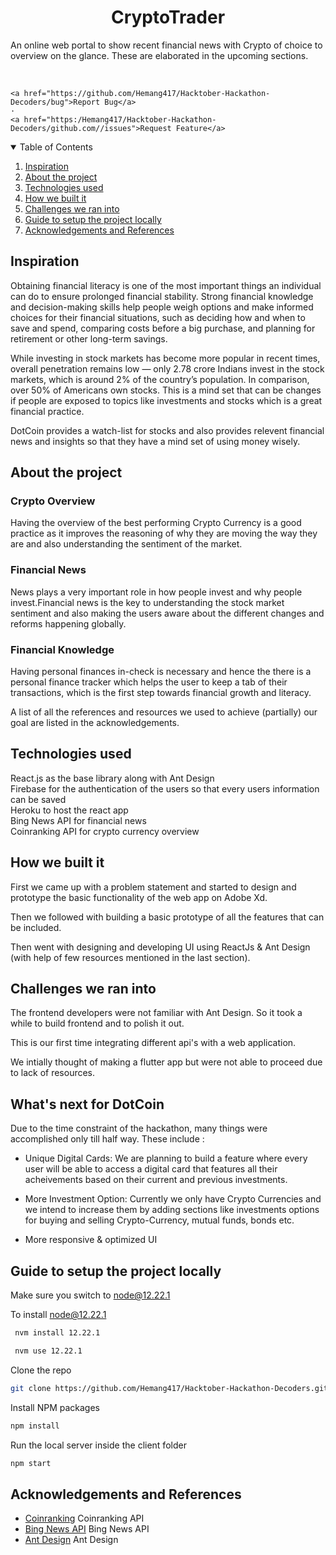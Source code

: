 <!-- PROJECT LOGO -->
<h1 align="center"> CryptoTrader </h1>

An online web portal to show recent financial news with Crypto of choice to overview on the glance. These are elaborated in the upcoming sections. 

<br/>

<p align="center">
    
  <p align="center">
    
    <a href="https://github.com/Hemang417/Hacktober-Hackathon-Decoders/bug">Report Bug</a>
    ·
    <a href="https:/Hemang417/Hacktober-Hackathon-Decoders/github.com//issues">Request Feature</a>
  </p>
</p>



<!-- TABLE OF CONTENTS -->
<details open="open">
  <summary>Table of Contents</summary>
  <ol>
    <li><a href="#inspiration">Inspiration</a></li>
    <li><a href="#about-the-project">About the project</a></li>
    <li><a href="#technologies-used">Technologies used</a></li>
    <li><a href="#how-we-built-it">How we built it</a></li>
    <li><a href="#challenges-we-ran-into">Challenges we ran into</a></li>
    <li><a href="#guide-to-setup-the-project-locally">Guide to setup the project locally</a></li>
    <li><a href="#acknowledgements-and-references">Acknowledgements and References</a></li>
  </ol>
</details>



## Inspiration
Obtaining financial literacy is one of the most important things an individual can do to ensure prolonged financial stability. 
Strong financial knowledge and decision-making skills help people weigh options and make informed choices for their financial situations, such as deciding how and when to save and spend, comparing costs before a big purchase, and planning for retirement or other long-term savings. 

While investing in stock markets has become more popular in recent times, overall penetration remains low — only 2.78 crore Indians invest in the stock markets, which is around 2% of the country’s population. In comparison, over 50% of Americans own stocks. This is a mind set that can be changes if people are exposed to topics like investments and stocks which is a great financial practice. 


DotCoin provides a watch-list for stocks and also provides relevent financial news and insights so that they have a mind set of using money wisely.

## About the project

<p align="center">

      
### Crypto Overview
Having the overview of the best performing Crypto Currency is a good practice as it improves the reasoning of why they are moving the way they are and also understanding the sentiment of the market.
      
### Financial News
News plays a very important role in how people invest and why people invest.Financial news is the key to understanding the stock market sentiment and also making the users aware about the different changes and reforms happening globally.

### Financial Knowledge
Having personal finances in-check is necessary and hence the there is a personal finance tracker which helps the user to keep a tab of their transactions, which is the first step towards financial growth and literacy.    


A list of all the references and resources we used to achieve (partially) our goal are listed in the acknowledgements.
## Technologies used                                                                                             
</p>

    
React.js as the base library along with Ant Design<br/>
Firebase for the authentication of the users so that every users information can be saved<br/>
Heroku to host the react app <br/>
Bing News API for financial news <br/>
Coinranking API for crypto currency overview <br/>


## How we built it

First we came up with a problem statement and started to design and prototype the basic functionality of the web app on Adobe Xd.

Then we followed with building a basic prototype of all the features that can be included. 

Then went with designing and developing UI using ReactJs & Ant Design (with help of few resources mentioned in the last section). 


## Challenges we ran into

The frontend developers were not familiar with Ant Design. So it took a while to build frontend and to polish it out.

This is our first time integrating different api's with a web application.

We intially thought of making a flutter app but were not able to proceed due to lack of resources.


## What's next for DotCoin

Due to the time constraint of the hackathon, many things were accomplished only till half way. These include :

- Unique Digital Cards: We are planning to build a feature where every user will be able to access a digital card that features all their acheivements
 based on their current and previous investments.

- More Investment Option: Currently we only have Crypto Currencies  and we intend to increase them by adding sections like investments options for buying and selling Crypto-Currency, mutual funds, bonds etc. 

- More responsive & optimized UI


## Guide to setup the project locally

Make sure you switch to node@12.22.1

To install node@12.22.1
   ```sh
    nvm install 12.22.1

    nvm use 12.22.1
   ```
Clone the repo
   ```sh
   git clone https://github.com/Hemang417/Hacktober-Hackathon-Decoders.git
   ```
Install NPM packages
   ```sh
   npm install
   ```
Run the local server inside the client folder
   ```sh
   npm start
   ```


## Acknowledgements and References
* [Coinranking](https://www.alphavantage.co/) Coinranking API
* [Bing News API](https://www.postman.com/product/api-repository/) Bing News API
* [Ant Design](https://ant.design//) Ant Design
